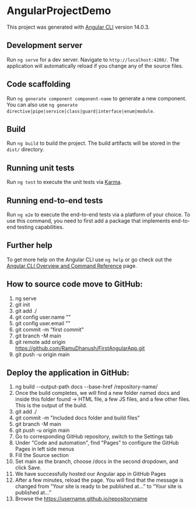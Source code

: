 # AngularProjectDemo

This project was generated with [Angular CLI](https://github.com/angular/angular-cli) version 14.0.3.

## Development server

Run `ng serve` for a dev server. Navigate to `http://localhost:4200/`. The application will automatically reload if you change any of the source files.

## Code scaffolding

Run `ng generate component component-name` to generate a new component. You can also use `ng generate directive|pipe|service|class|guard|interface|enum|module`.

## Build

Run `ng build` to build the project. The build artifacts will be stored in the `dist/` directory.

## Running unit tests

Run `ng test` to execute the unit tests via [Karma](https://karma-runner.github.io).

## Running end-to-end tests

Run `ng e2e` to execute the end-to-end tests via a platform of your choice. To use this command, you need to first add a package that implements end-to-end testing capabilities.

## Further help

To get more help on the Angular CLI use `ng help` or go check out the [Angular CLI Overview and Command Reference](https://angular.io/cli) page.


## How to source code move to GitHub:

1. ng serve
2. git init
3. git add ./
4. git config user.name ""
5. git config user.email ""
6. git commit -m "first commit"
7. git branch -M main
8. git remote add origin https://github.com/RamuDhanush/FirstAngularApp.git
9. git push -u origin main


## Deploy the application in GitHub:

1. ng build --output-path docs --base-href /repository-name/
2. Once the build completes, we will find a new folder named docs and inside this folder found -> HTML file, a few JS files, and a few other files. This is the output of the build.
3. git add ./
4. git commit -m "Included docs folder and build files"
5. git branch -M main
6. git push -u origin main
7. Go to corresponding GitHub repository, switch to the Settings tab
8. Under "Code and automation", find "Pages" to configure the GitHub Pages in left side menus
9. Fill the Source section
10. Set main as the branch, choose /docs in the second dropdown, and click Save.
11. We have successfully hosted our Angular app in GitHub Pages
12. After a few minutes, reload the page. You will find that the message is changed from “Your site is ready to be published at…” to “Your site is published at…”
13. Browse the https://username.github.io/repositoryname


